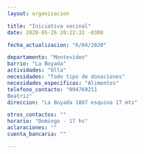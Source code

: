 ```yaml
---
layout: organizacion

title: "Iniciativa vecinal"
date: 2020-05-26 20:22:32 -0300

fecha_actualizacion: "6/04/2020"

departamento: "Montevideo"
barrio: "La Boyada"
actividades: "Olla"
necesidades: "Todo tipo de donaciones"
necesidades_especificas: "Alimentos"
telefono_contacto: "094769211
Beatriz"
direccion: "La Boyada 1887 esquina 17 mts"

otros_contactos: ""
horario: "Domingo - 17 hs"
aclaraciones: ""
cuenta_bancaria: ""

---
```


